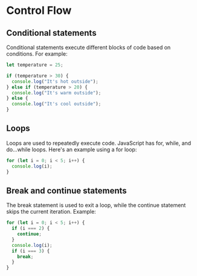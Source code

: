 # Control Flow

## Conditional statements

Conditional statements execute different blocks of code based on conditions. For example:

```javascript
let temperature = 25;

if (temperature > 30) {
  console.log("It's hot outside");
} else if (temperature > 20) {
  console.log("It's warm outside");
} else {
  console.log("It's cool outside");
}
```

## Loops

Loops are used to repeatedly execute code. JavaScript has for, while, and do...while loops. Here's an example using a for loop:

```javascript
for (let i = 0; i < 5; i++) {
  console.log(i);
}
```

## Break and continue statements

The break statement is used to exit a loop, while the continue statement skips the current iteration. Example:

```javascript
for (let i = 0; i < 5; i++) {
  if (i === 2) {
    continue;
  }
  console.log(i);
  if (i === 3) {
    break;
  }
}
```
